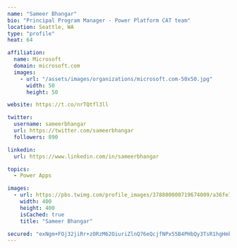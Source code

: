 ```yaml
---
name: "Sameer Bhangar"
bio: "Principal Program Manager - Power Platform CAT team"
location: Seattle, WA
type: "profile"
heat: 64

affiliation:
  name: Microsoft
  domain: microsoft.com
  images:
    - url: "/assets/images/organizations/microsoft.com-50x50.jpg"
      width: 50
      height: 50

website: https://t.co/nrTQtfl3ll

twitter:
  username: sameerbhangar
  url: https://twitter.com/sameerbhangar
  followers: 890

linkedin:
  url: https://www.linkedin.com/in/sameerbhangar

topics:
  - Power Apps

images:
  - url: https://pbs.twimg.com/profile_images/378800000719674009/a36fe7ddfab1778b76e5793772e43798_400x400.jpeg
    width: 400
    height: 400
    isCached: true
    title: "Sameer Bhangar"

secured: "exNgm+FOj32jiRr+zORzM62OiuriZlnQ76eQcjfNPx55B4PHbQy3TsR1hgHmkMkZpQKQ8otLeg6um5qCELZil03NQN0hC4J87uHMdVsGqLf71BVSEeagHTy2bLkgm5nvd6wtI1fGaBO3nRTaHLBQVm30ARdCs1jvmHTRV72fFW8LeIQ8qBHfP+L2/6iqZtxzzCRA9d86nPwFxmim42dQWZ0pWl7Rb4iyr/IRh7HFH9hUzjkSDq7LXP9ANh2Ljx9+ih1M8A/8gYfJn2yMOdNYGYAGkS3d6GYXWtUDJXsjKKXxj6u6UXAuHOodfllvnbmXDD0jcIN8wdTW9E5OtRq8wRUUBHCoYCuoj+mWMaqz0Ta5HHrlVtxETUuc3ePCfLf1KMyG++H06+zIX+mYyfNxog==;sJ2vXXcfk6WhI5ofZpRPVw=="
---
```


